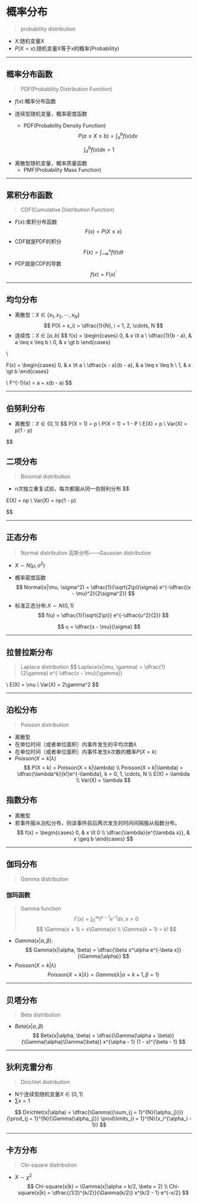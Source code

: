 # 概率分布
> probability distribution

- $X$:随机变量X
- $P(X = x)$:随机变量X等于x的概率(Probability)
---
## 概率分布函数
> PDF(Probability Distribution Function)
- $f(x)$:概率分布函数

- 连续型随机变量，概率密度函数
    - PDF(Probability Density Function)
$$
P(a \leq X \leq b) = \int_{a}^{b}f(x)dx
$$

$$
\int_{a}^{b}f(x)dx = 1
$$
- 离散型随机变量，概率质量函数
    - PMF(Probability Mass Function)

---
## 累积分布函数
> CDF(Cumulative Distribution Function)
- $F(x)$:累积分布函数
$$
F(x) = P(X \leq x)
$$
- CDF就是PDF的积分
$$
F(x) = \int_{-\infty}^{x}f(t)dt
$$
- PDF就是CDF的导数
$$
f(x) = F(x)^\prime
$$

---
## 均匀分布
- 离散型：$X \in \{x_1, x_2, \cdots, x_N\}$
$$
P(X = x_i) = \dfrac{1}{N}, i = 1, 2, \cdots, N
$$
- 连续性：$X \in [a, b]$
$$
f(x) =
\begin{cases}
0, & x \lt a \\
\dfrac{1}{b - a}, & a \leq x \leq b  \\
0, & x \gt b
\end{cases}

\\

F(x) =
\begin{cases}
0, & x \lt a \\
\dfrac{x - a}{b - a}, & a \leq x \leq b  \\
1, & x \gt b
\end{cases}

\\
F^{-1}(x) = a + x(b - a)
$$



---
## 伯努利分布
- 离散型：$X \in \{0, 1\}$
$$
P(X = 1) = p
\\
P(X = 1) = 1 - P
\\
E(X) = p
\\
Var(X) = p(1 - p)

$$

## 二项分布
> Binomial distribution
- n次独立重复试验，每次都服从同一伯努利分布
$$

E(X) = np
\\
Var(X) = np(1 - p)

$$


---
## 正态分布
> Normal distribution
> 高斯分布——Gaussian distribution
- $X \sim N(\mu, \sigma^2)$
- 概率密度函数
$$
Normal(x|\mu, \sigma^2) = \dfrac{1}{\sqrt{2\pi}\sigma}
    e^{-\dfrac{(x - \mu)^2}{2\sigma^2}}
$$

- 标准正态分布:$X \sim N(0, 1)$
$$
f(u) = \dfrac{1}{\sqrt{2\pi}}
    e^{-\dfrac{u^2}{2}}
$$

$$
u = \dfrac{x - \mu}{\sigma}
$$



---
## 拉普拉斯分布
> Laplace distribution
$$
Laplace(x|\mu, \gamma) = \dfrac{1}{2\gamma}
    e^{-\dfrac{x - \mu}{\gamma}}

\\
E(X) = \mu
\\
Var(X) = 2\gamma^2
$$

---
## 泊松分布
> Poisson distribution
- 离散型
- 在单位时间（或者单位面积）内事件发生的平均次数$\lambda$
- 在单位时间（或者单位面积）内事件发生k次数的概率$P(X = k)$
- $Poisson(X = k|\lambda)$
$$
P(X = k) = Poisson(X = k|\lambda)
\\
Poisson(X = k|\lambda) =
\dfrac{\lambda^k}{k!}e^{-\lambda},
    k = 0, 1, \cdots, N
\\
E(X) = \lambda
\\
Var(X) = \lambda
$$

## 指数分布
- 离散型
- 若事件服从泊松分布，则该事件前后两次发生的时间间隔服从指数分布。
$$
f(x) =
\begin{cases}
0, & x \lt 0 \\
\dfrac{\lambda}{e^{\lambda x}}, & x \geq b
\end{cases}
$$


---
## 伽玛分布
> Gamma distribution

### 伽玛函数
>  Gamma function
$$
\Gamma(x) = \int_{0}^{\infty}{t^{x - 1} e^{-t}dx}, x \gt 0
$$
$$
\Gamma(x + 1) = x\Gamma(x)
\\
\Gamma(k + 1) = k!
$$
- $Gamma(x|\alpha, \beta)$:
$$
Gamma(x|\alpha, \beta) = \dfrac{\beta x^\alpha e^{-\beta x}}{\Gamma(\alpha)}
$$
- $Poisson(X = k|\lambda)$
$$
Poisson(X = k|\lambda) = Gamma(\lambda|\alpha = k + 1, \beta = 1)
$$


---
## 贝塔分布
> Beta distribution

- $Beta(x|\alpha, \beta)$
$$
Beta(x|\alpha, \beta) =
    \dfrac{\Gamma(\alpha + \beta)}
    {\Gamma(\alpha)\Gamma(\beta)}
    x^{\alpha - 1}
    (1 - x)^{\beta - 1}
$$

---
## 狄利克雷分布
> Dirichlet distribution
- N个连续型随机变量$X \in [0, 1]$
- $\sum{x} = 1$

$$
Dirichlet(x|\alpha) =
    \dfrac{\Gamma({\sum_{j = 1}^{N}{\alpha_j})}}
    {\prod_{j = 1}^{N}{\Gamma(\alpha_j)}}
    \prod\limits_{i = 1}^{N}{x_i^{\alpha_i - 1}}
$$

---
## 卡方分布
> Chi-square distribution
- $X \sim \chi^2$
$$
Chi-square(x|k) = \Gamma(x|\alpha = k/2, \beta = 2)
\\
Chi-square(x|k) = \dfrac{(1/2)^{k/2}}{\Gamma(k/2)}
    x^{k/2 - 1} e^{-x/2}
$$



